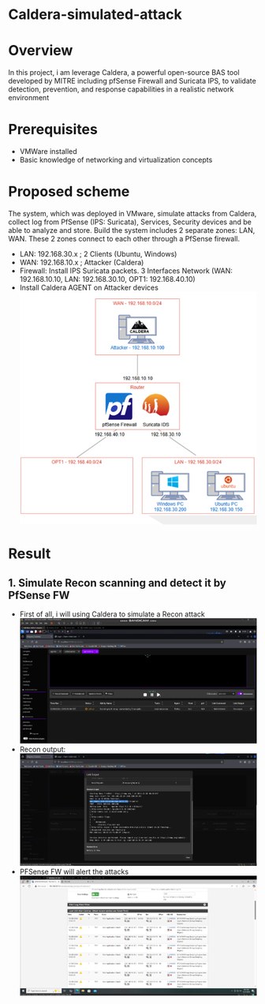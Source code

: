 # Caldera-simulated-attack
# Overview
In this project, i am leverage Caldera, a powerful open-source BAS tool developed by MITRE including pfSense Firewall and Suricata IPS, to validate detection, prevention, and response capabilities in a realistic network environment

# Prerequisites
- VMWare installed
- Basic knowledge of networking and virtualization concepts

# Proposed scheme
The system, which was deployed in VMware, simulate attacks from Caldera, collect log from PfSense (IPS: Suricata), Services, Security devices and be able to analyze and store.
Build the system includes 2 separate zones: LAN, WAN. These 2 zones connect to each other through a PfSense firewall.
- LAN: 192.168.30.x ; 2 Clients (Ubuntu, Windows)
- WAN: 192.168.10.x ; Attacker (Caldera)
- Firewall: Install IPS Suricata packets. 3 Interfaces Network (WAN: 192.168.10.10, LAN: 192.168.30.10, OPT1: 192.168.40.10)
- Install Caldera AGENT on Attacker devices
![Architecture](Caldera-Architecture.png)

# Result
## 1. Simulate Recon scanning and detect it by PfSense FW
- First of all, i will using Caldera to simulate a Recon attack
![Reconattack](Reconattack.png)
- Recon output:
![Reconoutput](Reconoutput.png)
- PFSense FW will alert the attacks
![pfsenserecon](pfsenserecon.png)








